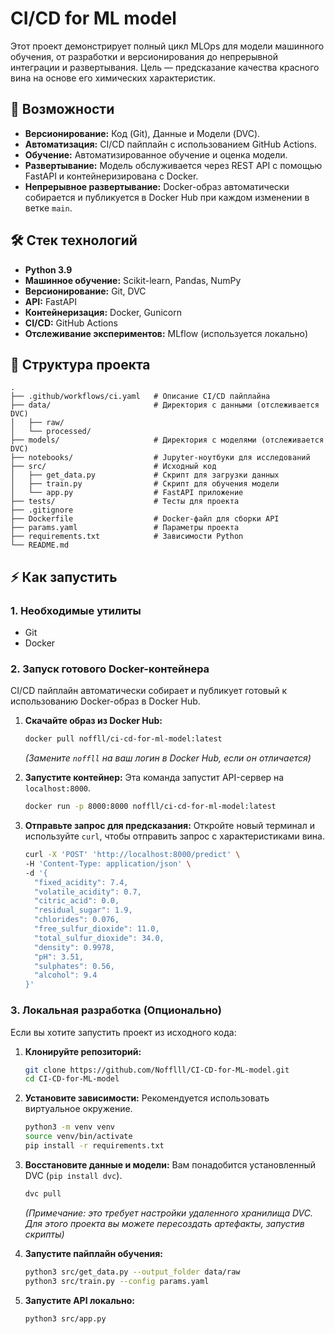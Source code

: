 # CI/CD for ML model

Этот проект демонстрирует полный цикл MLOps для модели машинного обучения, от разработки и версионирования до непрерывной интеграции и развертывания. Цель — предсказание качества красного вина на основе его химических характеристик.

## 🚀 Возможности

- **Версионирование:** Код (Git), Данные и Модели (DVC).
- **Автоматизация:** CI/CD пайплайн с использованием GitHub Actions.
- **Обучение:** Автоматизированное обучение и оценка модели.
- **Развертывание:** Модель обслуживается через REST API с помощью FastAPI и контейнеризирована с Docker.
- **Непрерывное развертывание:** Docker-образ автоматически собирается и публикуется в Docker Hub при каждом изменении в ветке `main`.

## 🛠️ Стек технологий

- **Python 3.9**
- **Машинное обучение:** Scikit-learn, Pandas, NumPy
- **Версионирование:** Git, DVC
- **API:** FastAPI
- **Контейнеризация:** Docker, Gunicorn
- **CI/CD:** GitHub Actions
- **Отслеживание экспериментов:** MLflow (используется локально)

## 📁 Структура проекта
```
.
├── .github/workflows/ci.yaml   # Описание CI/CD пайплайна
├── data/                       # Директория с данными (отслеживается DVC)
│   ├── raw/
│   └── processed/
├── models/                     # Директория с моделями (отслеживается DVC)
├── notebooks/                  # Jupyter-ноутбуки для исследований
├── src/                        # Исходный код
│   ├── get_data.py             # Скрипт для загрузки данных
│   ├── train.py                # Скрипт для обучения модели
│   └── app.py                  # FastAPI приложение
├── tests/                      # Тесты для проекта
├── .gitignore
├── Dockerfile                  # Docker-файл для сборки API
├── params.yaml                 # Параметры проекта
├── requirements.txt            # Зависимости Python
└── README.md
```

## ⚡ Как запустить

### 1. Необходимые утилиты

-   Git
-   Docker

### 2. Запуск готового Docker-контейнера

CI/CD пайплайн автоматически собирает и публикует готовый к использованию Docker-образ в Docker Hub.

1.  **Скачайте образ из Docker Hub:**
    ```bash
    docker pull noffll/ci-cd-for-ml-model:latest
    ```
    *(Замените `noffll` на ваш логин в Docker Hub, если он отличается)*

2.  **Запустите контейнер:**
    Эта команда запустит API-сервер на `localhost:8000`.
    ```bash
    docker run -p 8000:8000 noffll/ci-cd-for-ml-model:latest
    ```

3.  **Отправьте запрос для предсказания:**
    Откройте новый терминал и используйте `curl`, чтобы отправить запрос с характеристиками вина.
    ```bash
    curl -X 'POST' 'http://localhost:8000/predict' \
    -H 'Content-Type: application/json' \
    -d '{
      "fixed_acidity": 7.4,
      "volatile_acidity": 0.7,
      "citric_acid": 0.0,
      "residual_sugar": 1.9,
      "chlorides": 0.076,
      "free_sulfur_dioxide": 11.0,
      "total_sulfur_dioxide": 34.0,
      "density": 0.9978,
      "pH": 3.51,
      "sulphates": 0.56,
      "alcohol": 9.4
    }'
    ```

### 3. Локальная разработка (Опционально)

Если вы хотите запустить проект из исходного кода:

1.  **Клонируйте репозиторий:**
    ```bash
    git clone https://github.com/Nofflll/CI-CD-for-ML-model.git
    cd CI-CD-for-ML-model
    ```

2.  **Установите зависимости:**
    Рекомендуется использовать виртуальное окружение.
    ```bash
    python3 -m venv venv
    source venv/bin/activate
    pip install -r requirements.txt
    ```

3.  **Восстановите данные и модели:**
    Вам понадобится установленный DVC (`pip install dvc`).
    ```bash
    dvc pull
    ```
    *(Примечание: это требует настройки удаленного хранилища DVC. Для этого проекта вы можете пересоздать артефакты, запустив скрипты)*

4.  **Запустите пайплайн обучения:**
    ```bash
    python3 src/get_data.py --output_folder data/raw
    python3 src/train.py --config params.yaml
    ```

5.  **Запустите API локально:**
    ```bash
    python3 src/app.py
    ```

